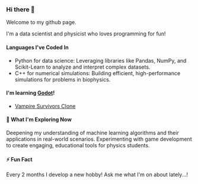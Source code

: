 ### Hi there 👋

Welcome to my github page. 

I'm a data scientist and physicist who loves programming for fun!

#### Languages I've Coded In
- Python for data science: Leveraging libraries like Pandas, NumPy, and Scikit-Learn to analyze and interpret complex datasets.
- C++ for numerical simulations: Building efficient, high-performance simulations for problems in biophysics.

#### I'm learning [Godot](https://godotengine.org)!
- [Vampire Survivors Clone](https://github.com/edoardodraetta/ninja_survivors)

#### 🌱 What I'm Exploring Now
Deepening my understanding of machine learning algorithms and their applications in real-world scenarios.
Experimenting with game development to create engaging, educational tools for physics students.

#### ⚡ Fun Fact
Every 2 months I develop a new hobby! Ask me what I'm on about lately...!
